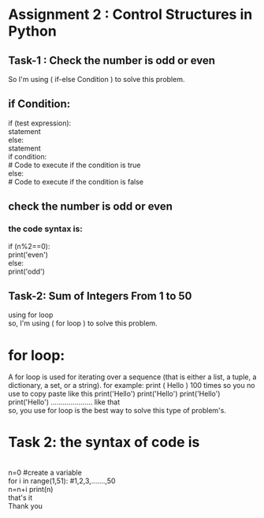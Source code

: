 # Assignment 2 : Control Structures in Python

## Task-1 : Check the number is odd or even

So I'm using ( if-else Condition ) to solve this problem.
<br>
## if Condition:

if (test expression):<br>
    statement
    <br>
else:<br>
    statement
<br>
if condition:<br>
    # Code to execute if the condition is true
    <br>
else:<br>
    # Code to execute if the condition is false

## check the number is odd or even

### the code syntax is:

if (n%2==0): <br>
    print('even')<br>
else:<br>
    print('odd')


## Task-2: Sum of Integers From 1 to 50 <br>
using for loop
<br>
so, I'm using ( for loop ) to solve this problem.<br>
# for loop:<br>
A for loop is used for iterating over a sequence (that is either a list, a tuple, a dictionary, a set, or a string).
for example: print ( Hello ) 100 times so you no use to copy paste like this
print('Hello')
print('Hello')
print('Hello')
print('Hello')
..................... like that
<br>
so, you use for loop is the best way to solve this type of problem's.
<br>
# Task 2: the syntax of code is
<br>
n=0 #create a variable
<br>
for i in range(1,51): #1,2,3,.......,50<br>
    n=n+i
print(n)
<br>
that's it
<br>
Thank you

